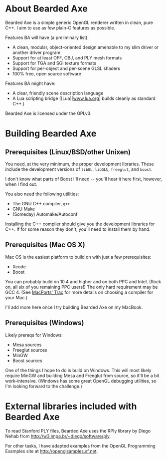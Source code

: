 # About Bearded Axe

Bearded Axe is a simple generic OpenGL renderer written in clean, pure
C++.  I aim to use as few plain-C features as possible.

Features BA will have (a preliminary list):

- A clean, modular, object-oriented design amenable to my slim driver or
  another driver program
- Support for at least OFF, OBJ, and PLY mesh formats
- Support for TGA and SGI texture formats
- Support for per-object and per-scene GLSL shaders
- 100% free, open source software

Features BA might have:

- A clear, friendly scene description language
- A Lua scripting bridge ([Lua][www.lua.org] builds cleanly as standard C++.)

Bearded Axe is licensed under the GPLv3.

# Building Bearded Axe

## Prerequisites (Linux/BSD/other Unixen)

You need, at the very minimum, the proper development libraries.  These
include the development versions of `libGL`, `libGLU`, `freeglut`, and
`boost`.

I don't know what parts of Boost I'll need -- you'll hear it here
first, however, when I find out.

You also need the following utilities:

- The GNU C++ compiler, `g++`
- GNU Make
- (Someday) Automake/Autoconf

Installing the C++ compiler should give you the development libraries for
C++.  If for some reason they don't, you'll need to install them by hand.

## Prerequisites (Mac OS X)

Mac OS is the easiest platform to build on with just a few prerequisites:

- Xcode
- Boost

You can probably build on 10.4 and higher and on both PPC and Intel.
(Rock on, all six of you remaining PPC users!)  The only hard requirement
may be GCC 4.  (See [MacPorts' Trac][mptrac]
for more details on choosing a compiler for your Mac.)

[mptrac]: https://trac.macports.org/wiki/UsingTheRightCompiler

I'll add more here once I try building Bearded Axe on my MacBook.

## Prerequisites (Windows)

Likely prereqs for Windows:

- Mesa sources
- Freeglut sources
- MinGW
- Boost sources

One of the things I hope to do is build on Windows.  This will most
likely require MinGW and building Mesa and Freeglut from source, so
it'll be a bit work-intensive.  (Windows has some great OpenGL debugging
utilities, so I'm looking forward to the challenge.)

# External libraries included with Bearded Axe

To read Stanford PLY files, Bearded Axe uses the RPly library by Diego
Nehab from <http://w3.impa.br/~diego/software/ply>.

For other tasks, I have adapted examples from the OpenGL Programming
Examples site at <http://openglsamples.sf.net>.

